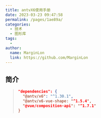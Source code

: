 ```yaml
---
title: antvX6使用手册
date: 2023-03-23 09:47:58
permalink: /pages/1ae89a/
categories:
  - 技术
  - 图形库
tags:
  -
author:
  name: MarginLon
  link: https://github.com/MarginLon
---
```


## 简介

> ```json
> "dependencies": {
>   "@antv/x6": "^1.30.1",
>   "@antv/x6-vue-shape: "^1.5.4",
>   "@vue/composition-api": "^1.7.1"
> }
> ```

<!-- more -->
